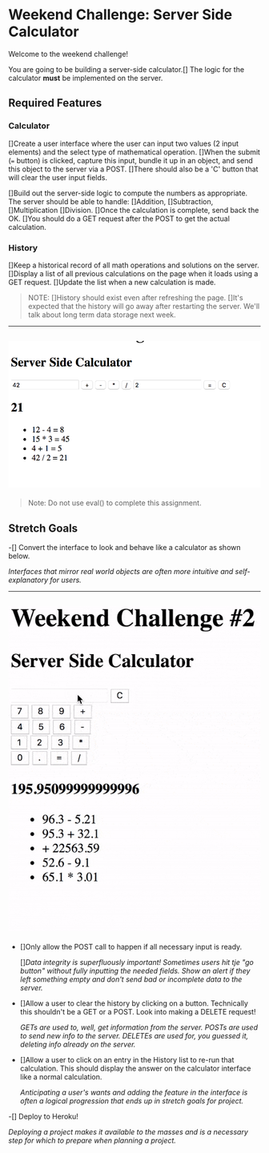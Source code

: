 # Weekend Challenge: Server Side Calculator

Welcome to the weekend challenge!

You are going to be building a server-side calculator.[] The logic for the calculator **must** be implemented on the server. 

## Required Features

### Calculator
[]Create a user interface where the user can input two values (2 input elements) and the select type of mathematical operation. 
[]When the submit (`=` button) is clicked, capture this input, bundle it up in an object, and send this object to the server via a POST. 
[]There should also be a 'C' button that will clear the user input fields.

[]Build out the server-side logic to compute the numbers as appropriate. 
The server should be able to handle: 
[]Addition, 
[]Subtraction, 
[]Multiplication 
[]Division. 
[]Once the calculation is complete, send back the OK. 
[]You should do a GET request after the POST to get the actual calculation.

### History

[]Keep a historical record of all math operations and solutions on the server. 
[]Display a list of all previous calculations on the page when it loads using a GET request. 
[]Update the list when a new calculation is made.

> NOTE: []History should exist even after refreshing the page. 
[]It's expected that the history will go away after restarting the server. 
We'll talk about long term data storage next week.

---
![base mode interface](images/baseMode.png)
---

> Note: Do not use eval() to complete this assignment.

## Stretch Goals

-[] Convert the interface to look and behave like a calculator as shown below.

  *Interfaces that mirror real world objects are often more intuitive and self-explanatory for users.*

---
![calculator interface](images/stretchGoal_interface.gif)
---

- []Only allow the POST call to happen if all necessary input is ready.

  []*Data integrity is superfluously important! Sometimes users hit tje "go button" without fully inputting the needed fields. Show an alert if they left something empty and don't send bad or incomplete data to the server.*

- []Allow a user to clear the history by clicking on a button. Technically this shouldn't be a GET or a POST. Look into making a DELETE request!

  *GETs are used to, well, get information from the server. POSTs are used to send new info to the server. DELETEs are used for, you guessed it, deleting info already on the server.*

- []Allow a user to click on an entry in the History list to re-run that calculation. This should display the answer on the calculator interface like a normal calculation.

  *Anticipating a user's wants and adding the feature in the interface is often a logical progression that ends up in stretch goals for project.*

-[] Deploy to Heroku!

  *Deploying a project makes it available to the masses and is a necessary step for which to prepare when planning a project.*
